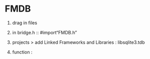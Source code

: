 # FMDB

1. drag in files

2. in bridge.h ::  \#import“FMDB.h”

3. projects &gt; add Linked Frameworks and Libraries : libsqlite3.tdb

4. function :



